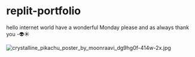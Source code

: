 # replit-portfolio


hello internet world have a wonderful Monday please and as always thank you -👽☀️

![crystalline_pikachu_poster_by_moonraavi_dg9hg0f-414w-2x.jpg](https://s2.loli.net/2024/01/15/D9dLRJxgEhMsCAi.jpg)
